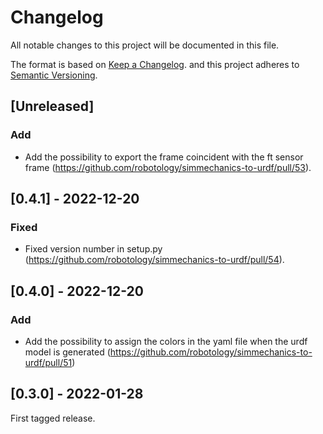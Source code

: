 # Changelog
All notable changes to this project will be documented in this file.

The format is based on [Keep a Changelog](https://keepachangelog.com/en/1.0.0/).
and this project adheres to [Semantic Versioning](https://semver.org/spec/v2.0.0.html).

## [Unreleased]

### Add
- Add the possibility to export the frame coincident with the ft sensor frame (https://github.com/robotology/simmechanics-to-urdf/pull/53).

## [0.4.1] - 2022-12-20

### Fixed

- Fixed version number in setup.py (https://github.com/robotology/simmechanics-to-urdf/pull/54).

## [0.4.0] - 2022-12-20

### Add
- Add the possibility to assign the colors in the yaml file when the urdf model is generated (https://github.com/robotology/simmechanics-to-urdf/pull/51)

## [0.3.0] - 2022-01-28

First tagged release.
